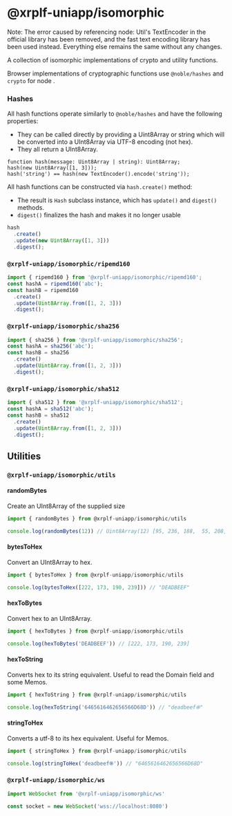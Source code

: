 # @xrplf-uniapp/isomorphic

Note: The error caused by referencing node: Util's TextEncoder in the official library has been removed, and the fast text encoding library has been used instead. Everything else remains the same without any changes.

A collection of isomorphic implementations of crypto and utility functions.

Browser implementations of cryptographic functions use `@noble/hashes` and `crypto` for node .

### Hashes

All hash functions operate similarly to `@noble/hashes` and have the following properties:

- They can be called directly by providing a Uint8Array or string which will be converted into a UInt8Array via UTF-8 encoding (not hex).
- They all return a UInt8Array.

```
function hash(message: Uint8Array | string): Uint8Array;
hash(new Uint8Array([1, 3]));
hash('string') == hash(new TextEncoder().encode('string'));
```

All hash functions can be constructed via `hash.create()` method:

- The result is `Hash` subclass instance, which has `update()` and `digest()` methods.
- `digest()` finalizes the hash and makes it no longer usable

```typescript
hash
  .create()
  .update(new Uint8Array([1, 3]))
  .digest();
```

### `@xrplf-uniapp/isomorphic/ripemd160`
```typescript
import { ripemd160 } from '@xrplf-uniapp/isomorphic/ripemd160';
const hashA = ripemd160('abc');
const hashB = ripemd160
  .create()
  .update(Uint8Array.from([1, 2, 3]))
  .digest();
```

### `@xrplf-uniapp/isomorphic/sha256`

```typescript
import { sha256 } from '@xrplf-uniapp/isomorphic/sha256';
const hashA = sha256('abc');
const hashB = sha256
  .create()
  .update(Uint8Array.from([1, 2, 3]))
  .digest();
```

### `@xrplf-uniapp/isomorphic/sha512`

```typescript
import { sha512 } from '@xrplf-uniapp/isomorphic/sha512';
const hashA = sha512('abc');
const hashB = sha512
  .create()
  .update(Uint8Array.from([1, 2, 3]))
  .digest();
```

## Utilities

### `@xrplf-uniapp/isomorphic/utils`

#### randomBytes

Create an UInt8Array of the supplied size

```typescript
import { randomBytes } from @xrplf-uniapp/isomorphic/utils

console.log(randomBytes(12)) // Uint8Array(12) [95, 236, 188,  55, 208, 128, 161, 249, 171, 57, 141, 7]
```

#### bytesToHex

Convert an UInt8Array to hex.

```typescript
import { bytesToHex } from @xrplf-uniapp/isomorphic/utils

console.log(bytesToHex([222, 173, 190, 239])) // "DEADBEEF"
```

#### hexToBytes

Convert hex to an UInt8Array.

```typescript
import { hexToBytes } from @xrplf-uniapp/isomorphic/utils

console.log(hexToBytes('DEADBEEF')) // [222, 173, 190, 239]
```

#### hexToString

Converts hex to its string equivalent. Useful to read the Domain field and some Memos.

```typescript
import { hexToString } from @xrplf-uniapp/isomorphic/utils

console.log(hexToString('6465616462656566D68D')) // "deadbeef֍"
```

#### stringToHex

Converts a utf-8 to its hex equivalent. Useful for Memos.

```typescript
import { stringToHex } from @xrplf-uniapp/isomorphic/utils

console.log(stringToHex('deadbeef֍')) // "6465616462656566D68D"
```

### `@xrplf-uniapp/isomorphic/ws`

```typescript
import WebSocket from '@xrplf-uniapp/isomorphic/ws'

const socket = new WebSocket('wss://localhost:8080')
```
